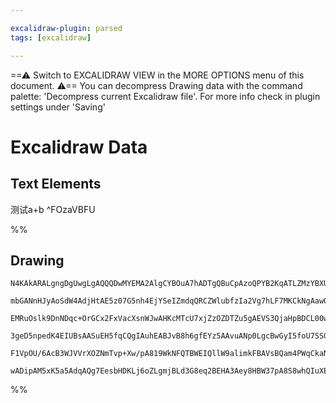 ```yaml
---

excalidraw-plugin: parsed
tags: [excalidraw]

---
```

==⚠  Switch to EXCALIDRAW VIEW in the MORE OPTIONS menu of this document. ⚠== You can decompress Drawing data with the command palette: 'Decompress current Excalidraw file'. For more info check in plugin settings under 'Saving'


# Excalidraw Data
## Text Elements
测试a+b ^FOzaVBFU

%%
## Drawing
```compressed-json
N4KAkARALgngDgUwgLgAQQQDwMYEMA2AlgCYBOuA7hADTgQBuCpAzoQPYB2KqATLZMzYBXUtiRoIACyhQ4zZAHoFAc0JRJQgEYA6bGwC2CgF7N6hbEcK4OCtptbErHALRY8RMpWdx8Q1TdIEfARcZgRmBShcZQUebTiAZho6IIR9BA4oZm4AbXAwUDAiiBJuCAAxAHkjXAA1ACFygFVkoshYRDKoLChW4sxuZwAOOJ4AVn5imEGARgAWGe0ABgSx

mbGANnHJyAoSdW4AdjHtAE5z07G5nh4EjYSeIZmdqQRCZWlubfzIa2Vg7hLF7MKCkNgAawQAGE2Pg2KQygBiGYIFEovqQTS4bDg5RgoQcYgwuEIiSg6zMOC4QKZDEQABmhHw+AAyrAARJBB46SCwZCAOr7SRfYGgiEINkwDnoLmlF74j4ccLZNDPH4QNhU7BqaaqpZA9V44RwACSxBVqByAF0XvTyOkzdwOEJmS9CISsGVcEs6fjCUrmBbna71WE

EMRuOslk9DnNDqc+OrGCx2FxVacXsnWJwAHKcMTcU7xjZzOZDTZu5gAEVS3QjaHpBDCL00wkJAFFgulMkGXfgXkI4MRcHXI4cZkMnhsNjNVtOXkQOOCnX2F2wceHuI38M31d1ML0JIBpW0Aq9G4ADUml9lAAKj0yqeL1fbZwoCzCEZxLwDW0Ga/yrg+hMrqqBqr++5QAAgkQyhpugwT0r0mZMFA5gENB7xwdAmp0nomS4O6TCOmgwb9uq8LvO6BB

3geD5npedK4EIUBsAASuEH5fqCQgIAuhEABJvB8h6gfEYz5AAvuANp0LgcBwGyI5foU7SSGkX4QDBnyTAwhAIBQ9TYrifpErC8JIvSllWX0EDYCINJQCa3T6GyfLQmZpLoMiqI+TZdmkA5TlpIZOJGgSpkkl05AcJS1IZEh+S2fZ8VBfo5RMqy7IabKEY6f5gXOa54qCsQBxoImxT5SlhVipCkrShAOV+clmSpaxwiKsqkZ5S1jnOZUWo6pG+o9Q

F1VpOU/6AcB3WJVVrXOZNmTvp+Xw/pA819WkNFQTBWEIQllW9alimkFBAVsBQam4PWqCkaNBVpO2hKQRdV0hLdEDUmCVA6cw2BgsyAAa3BzGMcTHH9AOwvgACa3B3HMZwlkMcwJJDiVGGwBjcCpkD0AQPGRpJD3jfo7XhQGFoQCZNl4iQK1fvdiX0xF5loHjED1LCn2IlCpz8/z5TlHS7HKC61JIu2VbS9LwsQCTc29UVkIDahnC9iGxRwIEZjCM

wADipAM5xK5a5AdqAQg7EesbHDKLj6oZLgmjBLd3G8eq2BEHA3Aey8HBW37pA8S8whQIuXEhwgivFHYABWCDYFkLKB3AACybDEAgz0u27W5NjHYASfwDJMuEuNSRJQA=
```
%%